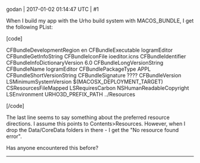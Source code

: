godan | 2017-01-02 01:14:47 UTC | #1

When I build my app with the Urho build system with MACOS_BUNDLE, I get the following PList:

[code]
<?xml version="1.0" encoding="UTF-8"?>
<!DOCTYPE plist PUBLIC "-//Apple Computer//DTD PLIST 1.0//EN" "http://www.apple.com/DTDs/PropertyList-1.0.dtd">
<plist version="1.0">
<dict>
    <key>CFBundleDevelopmentRegion</key>
    <string>en</string>
    <key>CFBundleExecutable</key>
    <string>IogramEditor</string>
    <key>CFBundleGetInfoString</key>
    <string></string>
    <key>CFBundleIconFile</key>
    <string>ioeditor.icns</string>
    <key>CFBundleIdentifier</key>
    <string></string>
    <key>CFBundleInfoDictionaryVersion</key>
    <string>6.0</string>
    <key>CFBundleLongVersionString</key>
    <string></string>
    <key>CFBundleName</key>
    <string>IogramEditor</string>
    <key>CFBundlePackageType</key>
    <string>APPL</string>
    <key>CFBundleShortVersionString</key>
    <string></string>
    <key>CFBundleSignature</key>
    <string>????</string>
    <key>CFBundleVersion</key>
    <string></string>
    <key>LSMinimumSystemVersion</key>
    <string>$(MACOSX_DEPLOYMENT_TARGET)</string>
    <key>CSResourcesFileMapped</key>
    <true/>
    <key>LSRequiresCarbon</key>
    <true/>
    <key>NSHumanReadableCopyright</key>
    <string></string>
    <key>LSEnvironment</key>
    <dict>
        <key>URHO3D_PREFIX_PATH</key>
        <string>../Resources</string>
    </dict>
</dict>
</plist>

[/code]

The last line seems to say something about the preferred resource directions. I assume this points to Contents>Resources. However, when I drop the Data/CoreData folders in there - I get the "No resource found error".

Has anyone encountered this before?

-------------------------

